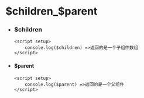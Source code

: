 # $children_$parent

* ### $children

  ```vue
  <script setup>
      console.log($children) =>返回的是一个子组件数组
  </script>
  ```

* #### $parent

  ```vue
  <script setup>
      console.log($parent) =>返回的是一个父组件
  </script>
  ```

